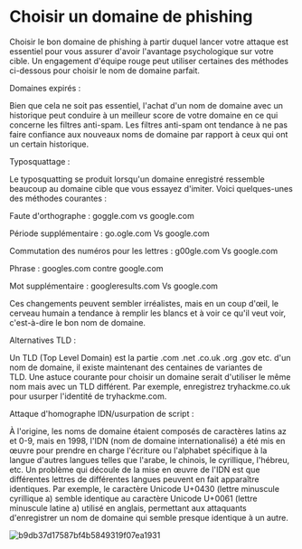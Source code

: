 Choisir un domaine de phishing
=====================

Choisir le bon domaine de phishing à partir duquel lancer votre attaque est essentiel pour vous assurer d'avoir l'avantage psychologique sur votre cible. Un engagement d'équipe rouge peut utiliser certaines des méthodes ci-dessous pour choisir le nom de domaine parfait.

Domaines expirés :

Bien que cela ne soit pas essentiel, l'achat d'un nom de domaine avec un historique peut conduire à un meilleur score de votre domaine en ce qui concerne les filtres anti-spam. Les filtres anti-spam ont tendance à ne pas faire confiance aux nouveaux noms de domaine par rapport à ceux qui ont un certain historique.

Typosquattage :

Le typosquatting se produit lorsqu'un domaine enregistré ressemble beaucoup au domaine cible que vous essayez d'imiter. Voici quelques-unes des méthodes courantes :

Faute d'orthographe : goggle.com vs google.com

Période supplémentaire : go.ogle.com Vs google.com

Commutation des numéros pour les lettres : g00gle.com Vs google.com

Phrase : googles.com contre google.com

Mot supplémentaire : googleresults.com Vs google.com

Ces changements peuvent sembler irréalistes, mais en un coup d'œil, le cerveau humain a tendance à remplir les blancs et à voir ce qu'il veut voir, c'est-à-dire le bon nom de domaine.

Alternatives TLD :

Un TLD (Top Level Domain) est la partie .com .net .co.uk .org .gov etc. d'un nom de domaine, il existe maintenant des centaines de variantes de TLD. Une astuce courante pour choisir un domaine serait d'utiliser le même nom mais avec un TLD différent. Par exemple, enregistrez tryhackme.co.uk pour usurper l'identité de tryhackme.com.

Attaque d'homographe IDN/usurpation de script :

À l'origine, les noms de domaine étaient composés de caractères latins az et 0-9, mais en 1998, l'IDN (nom de domaine internationalisé) a été mis en œuvre pour prendre en charge l'écriture ou l'alphabet spécifique à la langue d'autres langues telles que l'arabe, le chinois, le cyrillique, l'hébreu, etc. Un problème qui découle de la mise en œuvre de l'IDN est que différentes lettres de différentes langues peuvent en fait apparaître identiques. Par exemple, le caractère Unicode U+0430 (lettre minuscule cyrillique a) semble identique au caractère Unicode U+0061 (lettre minuscule latine a) utilisé en anglais, permettant aux attaquants d'enregistrer un nom de domaine qui semble presque identique à un autre.

![b9db37d17587bf4b5849319f07ea1931](https://github.com/dsgsec/Red-Team/assets/82456829/dbef4e33-1779-48ee-a368-7d18a44a7075)
